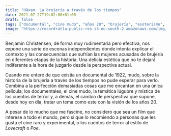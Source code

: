 ```yaml
---
title: "Häxan. La brujería a través de los tiempos"
date: 2021-07-27T19:02:00+01:00
draft: false
tags: ["documental", "cine mudo", "años 20", "brujería", "esoterismo", "religión"]
image: "https://recordratla-public-res.s3.eu-south-2.amazonaws.com/img/20210727/haxan-750.jpg"
---
```


<!-- *Häxan* - Suecia, Benjamin Christensen (1922) -->

<!-- ![Recreación de una ensoñación en un pasaje del film.](https://recordratla-public-res.s3.eu-south-2.amazonaws.com/img/20210727/haxan-750.jpg) -->

Benjamin Christensen, de forma muy rudimentaria pero efectiva, nos
expone una serie de escenas independientes donde intenta explicar el
contexto y las consecuencias que sufrían las mujeres acusadas de
brujería en diferentes etapas de la historia. Una delicia estética que
no te dejará indiferente a la hora de juzgarlo desde la perspectiva
actual.

Cuando me enteré de que existía un documental de 1922, mudo, sobre la
historia de la brujería a través de los tiempos no pude esperar para
verlo. Combina a la perfección demasiadas cosas que me encantan en una
única película; los documentales, el cine mudo, la temática lúgubre y
mística de los cuentos de terror y, a demás, el cambio de perspectiva
que supone, desde hoy en día, tratar un tema como este con la visión de
los años 20.

A pesar de lo mucho que me fascine, no considero que sea un film que
interese a todo el mundo, pero si que lo recomiendo a personas que les
gusta el cine raro y experimental, o los cuentos de terror al estilo de
*Lovecraft* o *Poe*.
